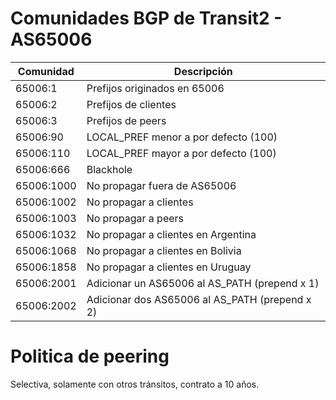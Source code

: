 # Comunidades BGP de Transit2 - AS65006

| Comunidad  | Descripción                                    |
|------------|------------------------------------------------|
| 65006:1    | Prefijos originados en 65006                   |
| 65006:2    | Prefijos de clientes                           |
| 65006:3    | Prefijos de peers                              |
| 65006:90   | LOCAL_PREF menor a por defecto (100)           |
| 65006:110  | LOCAL_PREF mayor a por defecto (100)           |
| 65006:666  | Blackhole                                      |
| 65006:1000 | No propagar fuera de AS65006                   |
| 65006:1002 | No propagar a clientes                         |
| 65006:1003 | No propagar a peers                            |
| 65006:1032 | No propagar a clientes en Argentina            |
| 65006:1068 | No propagar a clientes en Bolivia              |
| 65006:1858 | No propagar a clientes en Uruguay              |
| 65006:2001 | Adicionar un AS65006 al AS_PATH (prepend x 1)  |
| 65006:2002 | Adicionar dos AS65006 al AS_PATH (prepend x 2) |

# Politica de peering
Selectiva, solamente con otros tránsitos, contrato a 10 años.
